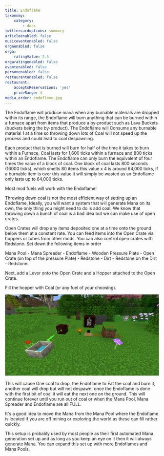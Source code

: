 ```yaml
---
title: Endoflame
taxonomy:
    category:
        - docs
twittercardoptions: summary
articleenabled: false
musiceventenabled: false
orgaenabled: false
orga:
    ratingValue: 2.5
orgaratingenabled: false
eventenabled: false
personenabled: false
restaurantenabled: false
restaurant:
    acceptsReservations: 'yes'
    priceRange: $
media_order: endoflame.jpg
---
```


The Endoflame will produce mana when any burnable materials are dropped within its range, the Endoflame will burn anything that can be burned within a furnace apart from items that produce a by-product such as Lava Buckets (buckets being the by-product). The Endoflame will Consume any burnable material 1 at a time so throwing down lots of Coal will not speed up the process and could lead to coal despawning. 

Each product that is burned will burn for half of the time it takes to burn within a Furnace, Coal lasts for 1,600 ticks within a furnace and 800 ticks within an Endoflame. The Endoflame can only burn the equivalent of four times the value of a block of coal. One block of coal lasts 800 seconds (16000 ticks), which smelts 80 items this value x 4 is around 64,000 ticks, if a burnable item is over this value it will simply be wasted as an Endoflame only lasts up to 64,000 ticks. 

Most mod fuels will work with the Endoflame!

Throwing down coal is not the most efficient way of setting up an Endoflame, Ideally, you will want a system that will generate Mana on its own, the only thing you might need to do is add coal. We know that throwing down a bunch of coal is a bad idea but we can make use of open crates.

Open Crates will drop any items deposited one at a time onto the ground below them at a constant rate. You can feed items into the Open Crate via hoppers or tubes from other mods. You can also control open crates with Redstone.
Set down the following items in order

Mana Pool - Mana Spreader  - Endoflame - Wooden Pressure Plate - Open Crate (on top of the pressure Plate) - Redstone - Dirt - Redstone on the Dirt - Redstone. 

Next, add a Lever onto the Open Crate and a Hopper attached to the Open Crate.

Fill the hopper with Coal (or any fuel of your choosing).

![](endoflame.jpg)

This will cause One coal to drop, the Endoflame to Eat the coal and burn it, another coal will drop but will not despawn, once the Endoflame is done with the first bit of coal it will eat the next one on the ground. This will continue forever until you run out of coal or when the Mana Pool, Mana Spreader and Endoflame are all FULL. 

It's a good idea to move the Mana from the Mana Pool where the Endoflame is located if you are off mining or exploring the world as these can fill rather quickly.

This setup is probably used by most people as their first automated Mana generation set up and as long as you keep an eye on it then it will always generate Mana. You can expand this set up with more Endoflames and Mana Pools.
